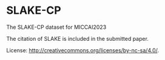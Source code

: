 # SLAKE-CP
The SLAKE-CP dataset for MICCAI2023

The citation of SLAKE is included in the submitted paper.

License:
http://creativecommons.org/licenses/by-nc-sa/4.0/.

